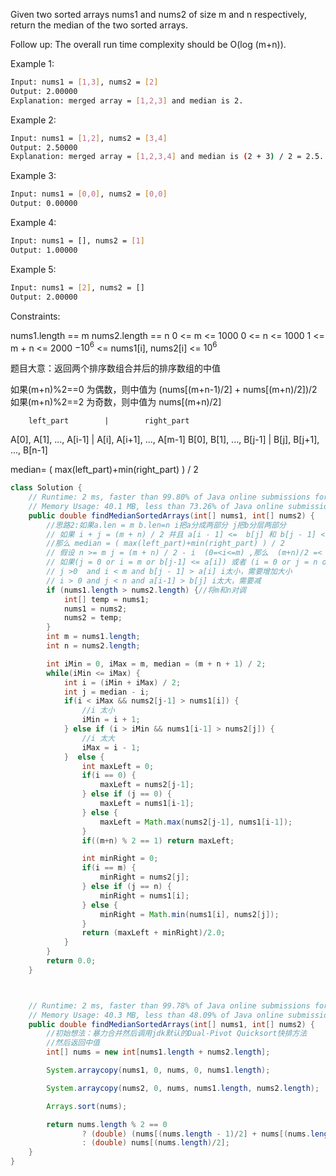 Given two sorted arrays nums1 and nums2 of size m and n respectively, return the median of the two sorted arrays.

Follow up: The overall run time complexity should be O(log (m+n)).

 
Example 1:
```bash txt
Input: nums1 = [1,3], nums2 = [2]
Output: 2.00000
Explanation: merged array = [1,2,3] and median is 2.
```
Example 2:
```bash txt
Input: nums1 = [1,2], nums2 = [3,4]
Output: 2.50000
Explanation: merged array = [1,2,3,4] and median is (2 + 3) / 2 = 2.5.
```
Example 3:
```bash txt
Input: nums1 = [0,0], nums2 = [0,0]
Output: 0.00000
```
Example 4:
```bash txt
Input: nums1 = [], nums2 = [1]
Output: 1.00000
```
Example 5:
```bash txt
Input: nums1 = [2], nums2 = []
Output: 2.00000
```

Constraints:

nums1.length == m
nums2.length == n
0 <= m <= 1000
0 <= n <= 1000
1 <= m + n <= 2000
$-10^6$ <= nums1[i], nums2[i] <= $10^6$

题目大意：返回两个排序数组合并后的排序数组的中值

如果(m+n)%2==0 为偶数，则中值为 (nums[(m+n-1)/2] + nums[(m+n)/2])/2
如果(m+n)%2==2 为奇数，则中值为 nums[(m+n)/2]

        left_part        |        right_part
A[0], A[1], ..., A[i-1]  |  A[i], A[i+1], ..., A[m-1]
B[0], B[1], ..., B[j-1]  |  B[j], B[j+1], ..., B[n-1]


median= ( max(left_part)+min(right_part) ) / 2 

```java
class Solution {
    // Runtime: 2 ms, faster than 99.80% of Java online submissions for Median of Two Sorted Arrays.
    // Memory Usage: 40.1 MB, less than 73.26% of Java online submissions for Median of Two Sorted Arrays.
    public double findMedianSortedArrays(int[] nums1, int[] nums2) {
        //思路2:如果a.len = m b.len=n i把a分成两部分 j把b分层两部分
        // 如果 i + j = (m + n) / 2 并且 a[i - 1] <=  b[j] 和 b[j - 1] < = a[i]
        //那么 median = ( max(left_part)+min(right_part) ) / 2 
        // 假设 n >= m j = (m + n) / 2 - i  (0=<i<=m) ,那么  (m+n)/2 =< j <= (n-m) / 2 j一定大于0
        // 如果(j = 0 or i = m or b[j-1] <= a[i]) 或者 (i = 0 or j = n or a[i-1] <= b[j]) 或者(a[i - 1] <=  b[j] 和 b[j - 1] < = a[i]) 那么这个i就是符合条件的
        // j >0  and i < m and b[j - 1] > a[i] i太小，需要增加大小
        // i > 0 and j < n and a[i-1] > b[j] i太大，需要减
        if (nums1.length > nums2.length) {//将m和n对调
            int[] temp = nums1;
            nums1 = nums2;
            nums2 = temp;
        }
        int m = nums1.length;
        int n = nums2.length;

        int iMin = 0, iMax = m, median = (m + n + 1) / 2;
        while(iMin <= iMax) {
            int i = (iMin + iMax) / 2;
            int j = median - i;
            if(i < iMax && nums2[j-1] > nums1[i]) {
                //i 太小
                iMin = i + 1;
            } else if (i > iMin && nums1[i-1] > nums2[j]) {
                //i 太大
                iMax = i - 1;
            }  else {
                int maxLeft = 0;
                if(i == 0) {
                    maxLeft = nums2[j-1];
                } else if (j == 0) {
                    maxLeft = nums1[i-1];
                } else {
                    maxLeft = Math.max(nums2[j-1], nums1[i-1]);
                }
                if((m+n) % 2 == 1) return maxLeft;

                int minRight = 0;
                if(i == m) {
                    minRight = nums2[j];
                } else if (j == n) {
                    minRight = nums1[i];
                } else {
                    minRight = Math.min(nums1[i], nums2[j]);
                }
                return (maxLeft + minRight)/2.0;
            }
        }
        return 0.0;
    }



    // Runtime: 2 ms, faster than 99.78% of Java online submissions for Median of Two Sorted Arrays.
    // Memory Usage: 40.3 MB, less than 48.09% of Java online submissions for Median of Two Sorted Arrays.
    public double findMedianSortedArrays(int[] nums1, int[] nums2) {
        //初始想法：暴力合并然后调用jdk默认的Dual-Pivot Quicksort快排方法
        //然后返回中值
        int[] nums = new int[nums1.length + nums2.length];

        System.arraycopy(nums1, 0, nums, 0, nums1.length);

        System.arraycopy(nums2, 0, nums, nums1.length, nums2.length);

        Arrays.sort(nums);

        return nums.length % 2 == 0 
                ? (double) (nums[(nums.length - 1)/2] + nums[(nums.length)/2]) /2 
                : (double) nums[(nums.length)/2];
    }
}
```